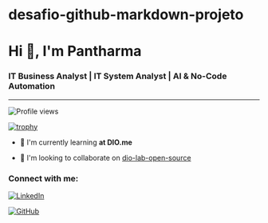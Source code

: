 # desafio-github-markdown-projeto
# Hi 👋, I'm Pantharma

### IT Business Analyst | IT System Analyst | AI & No-Code Automation

---

![Profile views](https://komarev.com/ghpvc/?username=victorvlima&label=Profile%20views&color=12ff00&style=flat)

[![trophy](https://github-profile-trophy.vercel.app/?username=victorvlima)](https://github.com/ryo-ma/github-profile-trophy)

- 🌱 I'm currently learning **at DIO.me**

- 👯 I'm looking to collaborate on [dio-lab-open-source](https://github.com/digitalinnovationone/dio-lab-open-source.git)

### Connect with me:

[![LinkedIn](https://img.shields.io/badge/LinkedIn-0077B5?style=for-the-badge&logo=linkedin&logoColor=white)](https://www.linkedin.com/in/victorvlima/)

[![GitHub](https://img.shields.io/badge/GitHub-100000?style=for-the-badge&logo=github&logoColor=white)](https://github.com/victorvlima)
